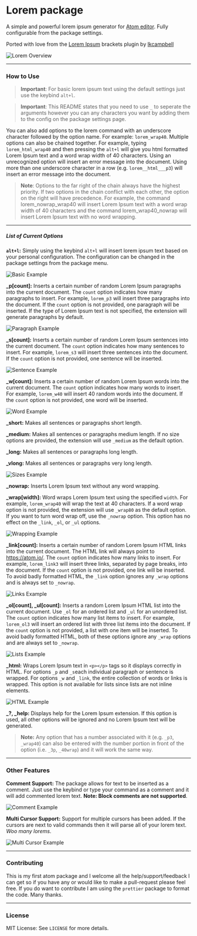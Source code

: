 # Lorem package

A simple and powerful lorem ipsum generator for [Atom editor][atom]. Fully configurable from the package settings.

Ported with love from the [Lorem Ipsum][git-repo:brackets-lorem-ipsum] brackets plugin by [lkcampbell][git:lkcampbell]

![Lorem Overview](https://github.com/shillingp/atom-lorem/blob/master/resources/images/lorem-overview.gif?raw=true)


---

### How to Use

> **Important**: For basic lorem ipsum text using the default settings just use the keybind `alt+l`.

> **Important**: This README states that you need to use `_` to seperate the arguments however you can any characters you want by adding them to the config on the package settings page.

You can also add options to the lorem command with an underscore character followed by the option name. For example: `lorem_wrap40`. Multiple options can also be chained together. For example, typing `lorem_html_wrap40` and then pressing the `alt+l` will give you html formatted Lorem Ipsum text and a word wrap width of 40 characters. Using an unrecognized option will insert an error message into the document. Using more than one underscore character in a row (e.g. `lorem__html___p3`) will insert an error message into the document.

> **Note**: Options to the far right of the chain always have the highest priority. If two options in the chain conflict with each other, the option on the right will have precedence. For example, the command lorem_nowrap_wrap40 will insert Lorem Ipsum text with a word wrap width of 40 characters and the command lorem_wrap40_nowrap will insert Lorem Ipsum text with no word wrapping.

---

##### List of Current Options
**`alt+l`:** Simply using the keybind `alt+l` will insert lorem ipsum text based on your personal configuration. The configuration can be changed in the package settings from the package menu.

![Basic Example](https://github.com/shillingp/atom-lorem/blob/master/resources/images/lorem-basic.gif?raw=true)

**_p[count]:** Inserts a certain number of random Lorem Ipsum paragraphs into the current document. The `count` option indicates how many paragraphs to insert. For example, `lorem_p3` will insert three paragraphs into the document. If the `count` option is not provided, one paragraph will be inserted. If the type of Lorem Ipsum text is not specified, the extension will generate paragraphs by default.

![Paragraph Example](https://github.com/shillingp/atom-lorem/blob/master/resources/images/lorem-p.gif?raw=true)

**_s[count]:** Inserts a certain number of random Lorem Ipsum sentences into the current document. The `count` option indicates how many sentences to insert. For example, `lorem_s3` will insert three sentences into the document. If the `count` option is not provided, one sentence will be inserted.

![Sentence Example](https://github.com/shillingp/atom-lorem/blob/master/resources/images/lorem-s.gif?raw=true)

**_w[count]:** Inserts a certain number of random Lorem Ipsum words into the current document. The `count` option indicates how many words to insert. For example, `lorem_w40` will insert 40 random words into the document. If the `count` option is not provided, one word will be inserted.

![Word Example](https://github.com/shillingp/atom-lorem/blob/master/resources/images/lorem-w.gif?raw=true)

**_short:** Makes all sentences or paragraphs short length.

**_medium:** Makes all sentences or paragraphs medium length. If no size options are provided, the extension will use `_medium` as the default option.

**_long:** Makes all sentences or paragraphs long length.

**_vlong:** Makes all sentences or paragraphs very long length.

![Sizes Example](https://github.com/shillingp/atom-lorem/blob/master/resources/images/lorem-sizes.gif?raw=true)

**_nowrap:** Inserts Lorem Ipsum text without any word wrapping.

**_wrap[width]:** Word wraps Lorem Ipsum text using the specified `width`. For example, `lorem_wrap40` will wrap the text at 40 characters. If a word wrap option is not provided, the extension will use `_wrap80` as the default option. If you want to turn word wrap off, use the `_nowrap` option.  This option has no effect on the `_link`, `_ol`, or `_ul` options.

![Wrapping Example](https://github.com/shillingp/atom-lorem/blob/master/resources/images/lorem-wraps.gif?raw=true)

**_link[count]:** Inserts a certain number of random Lorem Ipsum HTML links into the current document. The HTML link will always point to https://atom.io/. The `count` option indicates how many links to insert. For example, `lorem_link3` will insert three links, separated by page breaks, into the document. If the `count` option is not provided, one link will be inserted. To avoid badly formatted HTML, the `_link` option ignores any `_wrap` options and is always set to `_nowrap`.

![Links Example](https://github.com/shillingp/atom-lorem/blob/master/resources/images/lorem-links.gif?raw=true)

**_ol[count], _ul[count]:** Inserts a random Lorem Ipsum HTML list into the current document. Use `_ol` for an ordered list and `_ul` for an unordered list. The `count` option indicates how many list items to insert. For example, `lorem_ol3` will insert an ordered list with three list items into the document. If the `count` option is not provided, a list with one item will be inserted. To avoid badly formatted HTML, both of these options ignore any `_wrap` options and are always set to `_nowrap`.

![Lists Example](https://github.com/shillingp/atom-lorem/blob/master/resources/images/lorem-lists.gif?raw=true)

**_html:** Wraps Lorem Ipsum text in `<p></p>` tags so it displays correctly in HTML. For options `_p` and `_s`each individual paragraph or sentence is wrapped. For options `_w` and `_link`, the entire collection of words or links is wrapped. This option is not available for lists since lists
are not inline elements.

![HTML Example](https://github.com/shillingp/atom-lorem/blob/master/resources/images/lorem-html.gif?raw=true)

**_?, _help:** Displays help for the Lorem Ipsum extension.  If this option is used, all other options will be ignored and no Lorem Ipsum text will be generated.

> **Note:** Any option that has a number associated with it (e.g. `_p3`, `_wrap40`)
can also be entered with the number portion in front of the option
(i.e. `_3p`, `_40wrap`) and it will work the same way.

---

### Other Features

**Comment Support:** The package allows for text to be inserted as a comment. Just use the keybind or type your command as a comment and it will add commented lorem text. **Note: Block comments are not supported**.

![Comment Example](https://github.com/shillingp/atom-lorem/blob/master/resources/images/lorem-comments.gif?raw=true)

**Multi Cursor Support:** Support for multiple cursors has been added. If the cursors are next to valid commands then it will parse all of your lorem text. *Woo many lorems*.

![Multi Cursor Example](https://github.com/shillingp/atom-lorem/blob/master/resources/images/lorem-multi.gif?raw=true)

---

### Contributing
This is my first atom package and I welcome all the help/support/feedback I can get so if you have any or would like to make a pull-request please feel free. If you do want to contribute I am using the `prettier` package to format the code. Many thanks.

---

### License
MIT License: See `LICENSE` for more details.

[atom]: https://atom.io
[git:lkcampbell]: https://github.com/lkcampbell
[git-repo:brackets-lorem-ipsum]: https://github.com/lkcampbell/brackets-lorem-ipsum
